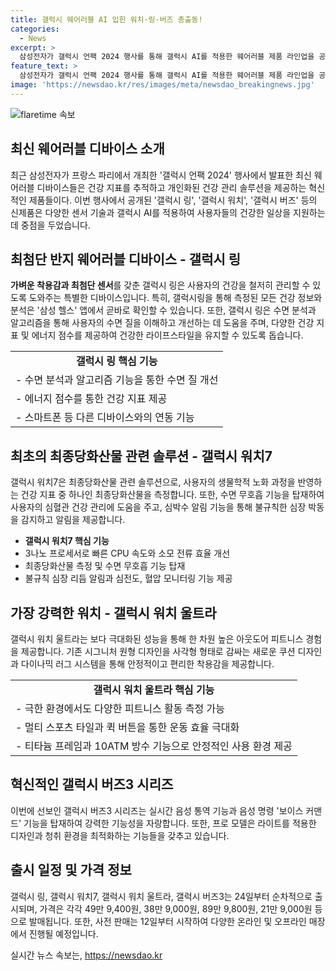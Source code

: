 ```yaml
---
title: 갤럭시 웨어러블 AI 입힌 워치·링·버즈 총출동!
categories:
  - News
excerpt: >
  삼성전자가 갤럭시 언팩 2024 행사를 통해 갤럭시 AI를 적용한 웨어러블 제품 라인업을 공개했다. 갤럭시 링, 라인업 최상위인 갤럭시 워치 울트라, 그리고 갤럭시 버즈 등이 특별한 센서 기술과 건강 지표 추적 및 개인화된 건강 관리 솔루션을 제공한다. 갤럭시 워치 신제품은 최종당화산물 관련 솔루션을 탑재했으며, 갤럭시 버즈3는 실시간 음성 통역 기능을 제공한다. 24일에 공식 출시되며, 12일부터 사전 판매가 시작된다. (단어 수: 104)
feature_text: >
  삼성전자가 갤럭시 언팩 2024 행사를 통해 갤럭시 AI를 적용한 웨어러블 제품 라인업을 공개했다. 갤럭시 링, 라인업 최상위인 갤럭시 워치 울트라, 그리고 갤럭시 버즈 등이 특별한 센서 기술과 건강 지표 추적 및 개인화된 건강 관리 솔루션을 제공한다. 갤럭시 워치 신제품은 최종당화산물 관련 솔루션을 탑재했으며, 갤럭시 버즈3는 실시간 음성 통역 기능을 제공한다. 24일에 공식 출시되며, 12일부터 사전 판매가 시작된다. (단어 수: 104)
image: 'https://newsdao.kr/res/images/meta/newsdao_breakingnews.jpg'
---
```


<p><img src="https://newsdao.kr/res/images/meta/newsdao_breakingnews.jpg" alt="flaretime 속보" /></p>

<h2 data-ke-size="size26">최신 웨어러블 디바이스 소개</h2>

<p data-ke-size="size16">최근 삼성전자가 프랑스 파리에서 개최한 '갤럭시 언팩 2024' 행사에서 발표한 최신 웨어러블 디바이스들은 건강 지표를 추적하고 개인화된 건강 관리 솔루션을 제공하는 혁신적인 제품들이다. 이번 행사에서 공개된 '갤럭시 링', '갤럭시 워치', '갤럭시 버즈' 등의 신제품은 다양한 센서 기술과 갤럭시 AI를 적용하여 사용자들의 건강한 일상을 지원하는데 중점을 두었습니다.</p>

<h2 data-ke-size="size26">최첨단 반지 웨어러블 디바이스 - 갤럭시 링</h2>

<p data-ke-size="size16"><b>가벼운 착용감과 최첨단 센서</b>를 갖춘 갤럭시 링은 사용자의 건강을 철저히 관리할 수 있도록 도와주는 특별한 디바이스입니다. 특히, 갤럭시링을 통해 측정된 모든 건강 정보와 분석은 '삼성 헬스' 앱에서 곧바로 확인할 수 있습니다. 또한, 갤럭시 링은 수면 분석과 알고리즘을 통해 사용자의 수면 질을 이해하고 개선하는 데 도움을 주며, 다양한 건강 지표 및 에너지 점수를 제공하여 건강한 라이프스타일을 유지할 수 있도록 돕습니다.</p>

<table>
  <tr>
    <td style="text-align: center; height: 17px;"><b>갤럭시 링 핵심 기능</b></td>
  </tr>
  <tr>
    <td style="text-align: left; height: 17px;">- 수면 분석과 알고리즘 기능을 통한 수면 질 개선</td>
  </tr>
  <tr>
    <td style="text-align: left; height: 17px;">- 에너지 점수를 통한 건강 지표 제공</td>
  </tr>
  <tr>
    <td style="text-align: left; height: 17px;">- 스마트폰 등 다른 디바이스와의 연동 기능</td>
  </tr>
</table>

<h2 data-ke-size="size26">최초의 최종당화산물 관련 솔루션 - 갤럭시 워치7</h2>

<p data-ke-size="size16">갤럭시 워치7은 최종당화산물 관련 솔루션으로, 사용자의 생물학적 노화 과정을 반영하는 건강 지표 중 하나인 최종당화산물을 측정합니다. 또한, 수면 무호흡 기능을 탑재하여 사용자의 심혈관 건강 관리에 도움을 주고, 심박수 알림 기능을 통해 불규칙한 심장 박동을 감지하고 알림을 제공합니다.</p>

<ul>
  <li><b>갤럭시 워치7 핵심 기능</b></li>
  <li>3나노 프로세서로 빠른 CPU 속도와 소모 전류 효율 개선</li>
  <li>최종당화산물 측정 및 수면 무호흡 기능 탑재</li>
  <li>불규칙 심장 리듬 알림과 심전도, 혈압 모니터링 기능 제공</li>
</ul>

<h2 data-ke-size="size26">가장 강력한 워치 - 갤럭시 워치 울트라</h2>

<p data-ke-size="size16">갤럭시 워치 울트라는 보다 극대화된 성능을 통해 한 차원 높은 아웃도어 피트니스 경험을 제공합니다. 기존 시그니처 원형 디자인을 사각형 형태로 감싸는 새로운 쿠션 디자인과 다이나믹 러그 시스템을 통해 안정적이고 편리한 착용감을 제공합니다.</p>

<table>
  <tr>
    <td style="text-align: center; height: 17px;"><b>갤럭시 워치 울트라 핵심 기능</b></td>
  </tr>
  <tr>
    <td style="text-align: left; height: 17px;">- 극한 환경에서도 다양한 피트니스 활동 측정 가능</td>
  </tr>
  <tr>
    <td style="text-align: left; height: 17px;">- 멀티 스포츠 타일과 퀵 버튼을 통한 운동 효율 극대화</td>
  <tr>
    <td style="text-align: left; height: 17px;">- 티타늄 프레임과 10ATM 방수 기능으로 안정적인 사용 환경 제공</td>
  </tr>
</table>

<h2 data-ke-size="size26">혁신적인 갤럭시 버즈3 시리즈</h2>

<p data-ke-size="size16">이번에 선보인 갤럭시 버즈3 시리즈는 실시간 음성 통역 기능과 음성 명령 '보이스 커맨드' 기능을 탑재하여 강력한 기능성을 자랑합니다. 또한, 프로 모델은 라이트를 적용한 디자인과 청취 환경을 최적화하는 기능들을 갖추고 있습니다.</p>

<h2 data-ke-size="size26">출시 일정 및 가격 정보</h2>

<p data-ke-size="size16">갤럭시 링, 갤럭시 워치7, 갤럭시 워치 울트라, 갤럭시 버즈3는 24일부터 순차적으로 출시되며, 가격은 각각 49만 9,400원, 38만 9,000원, 89만 9,800원, 21만 9,000원 등으로 발매됩니다. 또한, 사전 판매는 12일부터 시작하여 다양한 온라인 및 오프라인 매장에서 진행될 예정입니다.</p>
실시간 뉴스 속보는, <a href="https://newsdao.kr" rel="dofollow">https://newsdao.kr</a>


